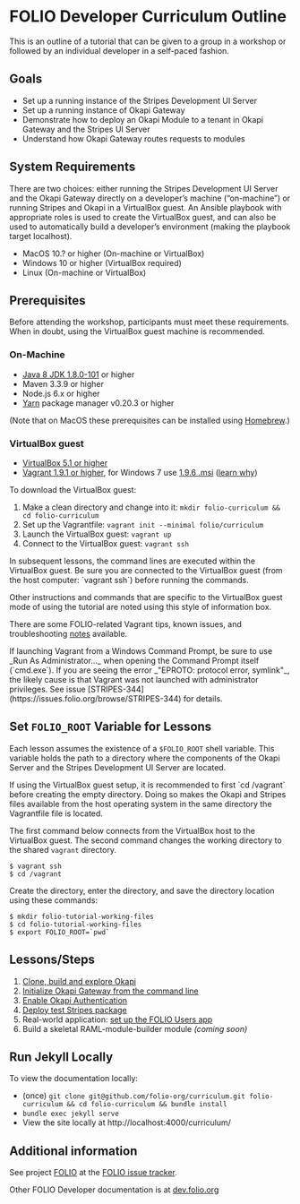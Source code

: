 # FOLIO Developer Curriculum Outline
This is an outline of a tutorial that can be given to a group in a workshop or followed by an individual developer in a self-paced fashion.

## Goals
* Set up a running instance of the Stripes Development UI Server
* Set up a running instance of Okapi Gateway
* Demonstrate how to deploy an Okapi Module to a tenant in Okapi Gateway and the Stripes UI Server
* Understand how Okapi Gateway routes requests to modules

## System Requirements
There are two choices: either running the Stripes Development UI Server and the Okapi Gateway directly on a developer’s machine (“on-machine”) or running Stripes and Okapi in a VirtualBox guest.
An Ansible playbook with appropriate roles is used to create the VirtualBox guest, and can also be used to automatically build a developer’s environment (making the playbook target localhost).

* MacOS 10.? or higher (On-machine or VirtualBox)
* Windows 10 or higher (VirtualBox required)
* Linux (On-machine or VirtualBox)

## Prerequisites
Before attending the workshop, participants must meet these requirements.
When in doubt, using the VirtualBox guest machine is recommended.

### On-Machine
* [Java 8 JDK 1.8.0-101](http://www.oracle.com/technetwork/java/javase/downloads/jdk8-downloads-2133151.html) or higher
* Maven 3.3.9 or higher
* Node.js 6.x or higher
* [Yarn](https://yarnpkg.com/en/) package manager v0.20.3 or higher

(Note that on MacOS these prerequisites can be installed using [Homebrew](https://brew.sh/).)

### VirtualBox guest
* [VirtualBox 5.1 or higher](https://www.virtualbox.org/wiki/Downloads)
* [Vagrant 1.9.1 or higher](https://www.vagrantup.com/downloads.html), for Windows 7 use [1.9.6 .msi](https://releases.hashicorp.com/vagrant/1.9.6/) ([learn why](https://github.com/hashicorp/vagrant/issues/8783))

To download the VirtualBox guest:
1. Make a clean directory and change into it: `mkdir folio-curriculum && cd folio-curriculum`
1. Set up the Vagrantfile: `vagrant init --minimal folio/curriculum`
1. Launch the VirtualBox guest: `vagrant up`
1. Connect to the VirtualBox guest: `vagrant ssh`

<div class="vagrant-note" markdown="1">
In subsequent lessons, the command lines are executed within the VirtualBox guest.
Be sure you are connected to the VirtualBox guest (from the host computer: `vagrant ssh`) before running the commands.

Other instructions and commands that are specific to the VirtualBox guest mode of using the tutorial are noted using this style of information box.

There are some FOLIO-related Vagrant tips, known issues, and troubleshooting [notes](https://github.com/folio-org/folio-ansible/blob/master/doc/index.md#troubleshootingknown-issues) available.
</div>

<div class="vagrant-on-windows-note" markdown="1">
If launching Vagrant from a Windows Command Prompt, be sure to use _Run As Administrator..._ when opening the Command Prompt itself (`cmd.exe`).  If you are seeing the error _"EPROTO: protocol error, symlink"_, the likely cause is that Vagrant was not launched with administrator privileges.  See issue [STRIPES-344](https://issues.folio.org/browse/STRIPES-344) for details.
</div>

## Set `FOLIO_ROOT` Variable for Lessons
Each lesson assumes the existence of a `$FOLIO_ROOT` shell variable.
This variable holds the path to a directory where the components of the Okapi Server and the Stripes Development UI Server are located.

<div class="vagrant-note" markdown="1">
If using the VirtualBox guest setup, it is recommended to first `cd /vagrant` before creating the empty directory. Doing so makes the Okapi and Stripes files available from the host operating system in the same directory the Vagrantfile file is located.

The first command below connects from the VirtualBox host to the VirtualBox guest.
The second command changes the working directory to the shared `vagrant` directory.

```shell
$ vagrant ssh
$ cd /vagrant
```
</div>

Create the directory, enter the directory, and save the directory location using these commands:

```shell
$ mkdir folio-tutorial-working-files
$ cd folio-tutorial-working-files
$ export FOLIO_ROOT=`pwd`
```

## Lessons/Steps
1. [Clone, build and explore Okapi](01_clone_build_and_explore_okapi)
1. [Initialize Okapi Gateway from the command line](02_initialize_okapi_from_the_command_line)
1. [Enable Okapi Authentication](03_enable_okapi_authentication)
1. [Deploy test Stripes package](04_deploy_test_stripes_module)
1. Real-world application: [set up the FOLIO Users app](05_set_up_the_folio_users_app)
1. Build a skeletal RAML-module-builder module _(coming soon)_

## Run Jekyll Locally
To view the documentation locally:
* (once) `git clone git@github.com/folio-org/curriculum.git folio-curriculum && cd folio-curriculum && bundle install`
* `bundle exec jekyll serve`
* View the site locally at http://localhost:4000/curriculum/

## Additional information

See project [FOLIO](https://issues.folio.org/browse/FOLIO)
at the [FOLIO issue tracker](http://dev.folio.org/community/guide-issues).

Other FOLIO Developer documentation is at [dev.folio.org](http://dev.folio.org/)
